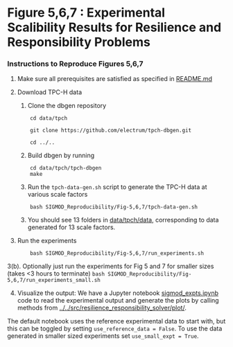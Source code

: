 # Figure 5,6,7 : Experimental Scalibility Results for Resilience and Responsibility Problems

### Instructions to Reproduce Figures 5,6,7
 
1. Make sure all prerequisites are satisfied as specified in [README.md](../../README.md)
2. Download TPC-H data
    1. Clone the dbgen repository
    ```
        cd data/tpch
        
        git clone https://github.com/electrum/tpch-dbgen.git

        cd ../..
    ```
    2. Build dbgen by running
    ```
        cd data/tpch/tpch-dbgen
        make
    ```
    3. Run the ``tpch-data-gen.sh`` script to generate the TPC-H data at various scale factors
    ```
        bash SIGMOD_Reproducibility/Fig-5,6,7/tpch-data-gen.sh 
    ```
    3. You should see 13 folders in [data/tpch/data](data/tpch/data), corresponding to data generated for 13 scale factors.

3. Run the experiments
    ```
        bash SIGMOD_Reproducibility/Fig-5,6,7/run_experiments.sh 
    ```

3(b). Optionally just run the experiments for Fig 5 and 7 for smaller sizes (takes <3 hours to terminate)
    ```
        bash SIGMOD_Reproducibility/Fig-5,6,7/run_experiments_small.sh 
    ```

4. Visualize the output: We have a Jupyter notebook [sigmod_expts.ipynb](sigmod_expts.ipynb) code to read the experimental output and generate the plots by calling methods from [../../src/resilience_responsibility_solver/plot/](../../src/resilience_responsibility_solver/plot/).

The default notebook uses the reference experimental data to start with, but this can be toggled by setting ``use_reference_data = False``.
To use the data generated in smaller sized experiments set ``use_small_expt = True``.